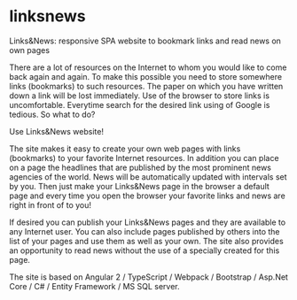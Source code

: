 # linksnews
Links&amp;News: responsive SPA website to bookmark links and read news on own pages

There are a lot of resources on the Internet to whom you would like to come back again and again. To make this possible you need to store somewhere links (bookmarks) to such resources. The paper on which you have written down a link will be lost immediately. Use of the browser to store links is uncomfortable. Everytime search for the desired link using of Google is tedious. So what to do?

Use Links&News website!

The site makes it easy to create your own web pages with links (bookmarks) to your favorite Internet resources. In addition you can place on a page the headlines that are published by the most prominent news agencies of the world. News will be automatically updated with intervals set by you. Then just make your Links&News page in the browser a default page and every time you open the browser your favorite links and news are right in front of to you!

If desired you can publish your Links&News pages and they are available to any Internet user. You can also include pages published by others into the list of your pages and use them as well as your own. The site also provides an opportunity to read news without the use of a specially created for this page.

The site is based on Angular 2 / TypeScript / Webpack / Bootstrap / Asp.Net Core / C# / Entity Framework / MS SQL server.
